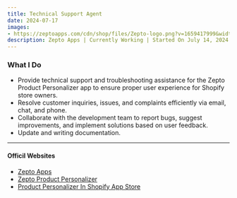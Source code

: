 ```yaml
---
title: Technical Support Agent
date: 2024-07-17
images:
- https://zeptoapps.com/cdn/shop/files/Zepto-logo.png?v=1659417999&width=230
description: Zepto Apps | Currently Working | Started On July 14, 2024
---
```


### What I Do

 - Provide technical support and troubleshooting assistance for the Zepto Product Personalizer app to ensure proper user experience for Shopify store owners.
 - Resolve customer inquiries, issues, and complaints efficiently via email, chat, and phone.
 - Collaborate with the development team to report bugs, suggest improvements, and implement solutions based on user feedback.
 - Update and writing documentation.

---

#### Officil Websites

- [Zepto Apps](https://zeptoapps.com/)
- [Zepto Product Personalizer](https://productpersonalizer.com/)
- [Product Personalizer In Shopify App Store](https://apps.shopify.com/product-personalizer)
